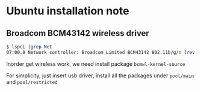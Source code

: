 Ubuntu installation note
======

Broadcom BCM43142 wireless driver
------
```sh
$ lspci |grep Net
07:00.0 Network controller: Broadcom Limited BCM43142 802.11b/g/n (rev 01)
```
Inorder get wireless work, we need install package `bcmwl-kernel-source`

For simplicity, just insert usb driver, install all the packages under `pool/main` and `pool/restricted`
